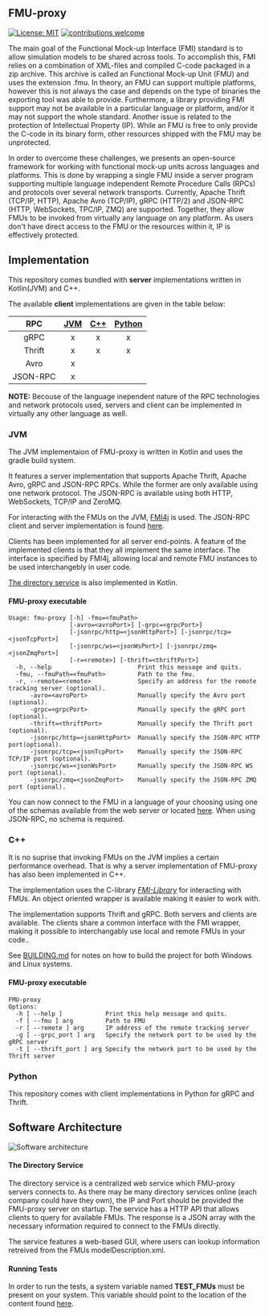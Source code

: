 ## FMU-proxy

[![License: MIT](https://img.shields.io/badge/License-MIT-yellow.svg)](https://opensource.org/licenses/MIT)
[![contributions welcome](https://img.shields.io/badge/contributions-welcome-brightgreen.svg?style=flat)](https://github.com/SFI-Mechatronics/FMU-proxy/issues)

The main goal of the Functional Mock-up Interface (FMI) standard is to allow simulation models to be shared across tools. 
To accomplish this, FMI relies on a combination of XML-files and compiled C-code packaged in a zip archive. 
This archive is called an Functional Mock-up Unit (FMU) and uses the extension .fmu. 
In theory, an FMU can support multiple platforms, however this is not always the case and depends on the type of binaries the exporting tool was able to provide. 
Furthermore, a library providing FMI support may not be available in a particular language or platform, and/or it may not support the whole standard. 
Another issue is related to the protection of Intellectual Property (IP). 
While an FMU is free to only provide the C-code in its binary form, other resources shipped with the FMU may be unprotected.   

In order to overcome these challenges, we presents an open-source framework for working with functional mock-up units across languages and platforms. 
This is done by wrapping a single FMU inside a server program supporting multiple language independent Remote Procedure Calls (RPCs) and protocols over several network transports. 
Currently, Apache Thrift (TCP/IP, HTTP), Apache Avro (TCP/IP), gRPC (HTTP/2) and JSON-RPC (HTTP, WebSockets, TPC/IP, ZMQ) are supported. 
Together, they allow FMUs to be invoked from virtually any language on any platform.
As users don't have direct access to the FMU or the resources within it, IP is effectively protected. 

## Implementation

This repository comes bundled with **server** implementations written in Kotlin(JVM) and C++. 

The available **client** implementations are given in the table below:

|    RPC   	| [JVM](#jvm) 	| [C++](#cpp) 	| [Python](#python) 	|
|:--------:	|:---:	|:---:	|:------:	|
|   gRPC   	|  x  	|  x  	|    x   	|
|  Thrift  	|  x  	|  x  	|    x   	|
|   Avro   	|  x  	|     	|        	|
| JSON-RPC 	|  x  	|     	|        	|


**NOTE:** Becouse of the language inependent nature of the RPC technologies and network protocols used, servers and client can be implemented in virtually any other language as well. 

### <a name="jvm"></a> JVM

The JVM implementaion of FMU-proxy is written in Kotlin and uses the gradle build system. 

It features a server implementation that supports Apache Thrift, Apache Avro, gRPC and JSON-RPC RPCs.
While the former are only available using one network protocol. The JSON-RPC is available using both HTTP, WebSockets, TCP/IP and ZeroMQ.

For interacting with the FMUs on the JVM, [FMI4j](https://sfi-mechatronics.github.io/FMI4j/) is used. 
The JSON-RPC client and server implementation is found [here](https://github.com/markaren/YAJ-RPC).

Clients has been implemented for all server end-points. A feature of the implemented clients is that they all implement the same interface. 
The interface is specified by FMI4j, allowing local and remote FMU instances to be used interchangebly in user code. 

[The directory service](#directory_service) is also implemented in Kotlin.  

#### FMU-proxy executable

```
Usage: fmu-proxy [-h] -fmu=<fmuPath> 
                 [-avro=<avroPort>] [-grpc=<grpcPort>]
                 [-jsonrpc/http=<jsonHttpPort>] [-jsonrpc/tcp=<jsonTcpPort>]
                 [-jsonrpc/ws=<jsonWsPort>] [-jsonrpc/zmq=<jsonZmqPort>]
                 [-r=<remote>] [-thrift=<thriftPort>]
  -h, --help                        Print this message and quits.
  -fmu, --fmuPath=<fmuPath>         Path to the fmu.
  -r, --remote=<remote>             Specify an address for the remote tracking server (optional).
      -avro=<avroPort>              Manually specify the Avro port (optional).
      -grpc=<grpcPort>              Manually specify the gRPC port (optional).
      -thrift=<thriftPort>          Manually specify the Thrift port (optional).
      -jsonrpc/http=<jsonHttpPort>  Manually specify the JSON-RPC HTTP port(optional).
      -jsonrpc/tcp=<jsonTcpPort>    Manually specify the JSON-RPC TCP/IP port (optional).
      -jsonrpc/ws=<jsonWsPort>      Manually specify the JSON-RPC WS port (optional).
      -jsonrpc/zmq=<jsonZmqPort>    Manually specify the JSON-RPC ZMQ port (optional).
```

You can now connect to the FMU in a language of your choosing using one of the schemas available from the web server or located [here](rpc-definitions). 
When using JSON-RPC, no schema is required.

### <a name="cpp"></a> C++

It is no suprise that invoking FMUs on the JVM implies a certain performance overhead. 
That is why a server implementation of FMU-proxy has also been implemented in C++. 

The implementation uses the C-library [_FMI-Library_](https://jmodelica.org/) for interacting with FMUs. 
An object oriented wrapper is available making it easier to work with.

The implementation supports Thrift and gRPC. Both servers and clients are available. 
The clients share a common interface with the FMI wrapper, making it possible to interchangably use local and remote FMUs in your code.. 

See [BUILDING.md](cpp/FMU-proxy/BUILDING.md) for notes on how to build the project for both Windows and Linux systems.

#### FMU-proxy executable

```
FMU-proxy
Options:
  -h [ --help ]            Print this help message and quits.
  -f [ --fmu ] arg         Path to FMU
  -r [ --remote ] arg      IP address of the remote tracking server
  -g [ --grpc_port ] arg   Specify the network port to be used by the gRPC server
  -t [ --thrift_port ] arg Specify the network port to be used by the Thrift server
```

### <a name="python"></a> Python

This repository comes with client implementations in Python for gRPC and Thrift.

## Software Architecture

![Software architecture](http://folk.ntnu.no/laht/files/figures/fmu-proxy.PNG)

#### <a name="directory_service"></a> The Directory Service

The directory service is a centralized web service which FMU-proxy servers connects to. 
As there may be many directory services online (each company could have they own), the IP and Port should be provided the FMU-proxy server on startup.
The service has a HTTP API that allows clients to query for available FMUs. 
The response is a JSON array with the necessary information required to connect to the FMUs directly. 

The service features a web-based GUI, where users can lookup information retreived from the FMUs modelDescription.xml.

#### Running Tests

In order to run the tests, a system variable named __TEST_FMUs__ must be present on your system. This variable should point to the location of the content found [here](https://github.com/markaren/TEST_FMUs).


